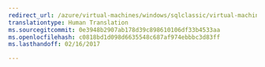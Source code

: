```yaml
---
redirect_url: /azure/virtual-machines/windows/sqlclassic/virtual-machines-windows-classic-sql-server-agent-extension
translationtype: Human Translation
ms.sourcegitcommit: 0e3948b2907ab178d39c898610106df33b4533aa
ms.openlocfilehash: c0818bd1d098d6635548c687af974ebbbc3d83ff
ms.lasthandoff: 02/16/2017

---
```

